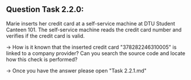 Question Task 2.2.0:
--------------------

Marie inserts her credit card at a self-service machine at DTU Student Canteen 101. 
The self-service machine reads the credit card number and verifies if the credit card is valid. 

-> How is it known that the inserted credit card "378282246310005" is linked to a
company provider? Can you search the source code and locate how this check is performed?

-> Once you have the answer please open "Task 2.2.1.md"
 
